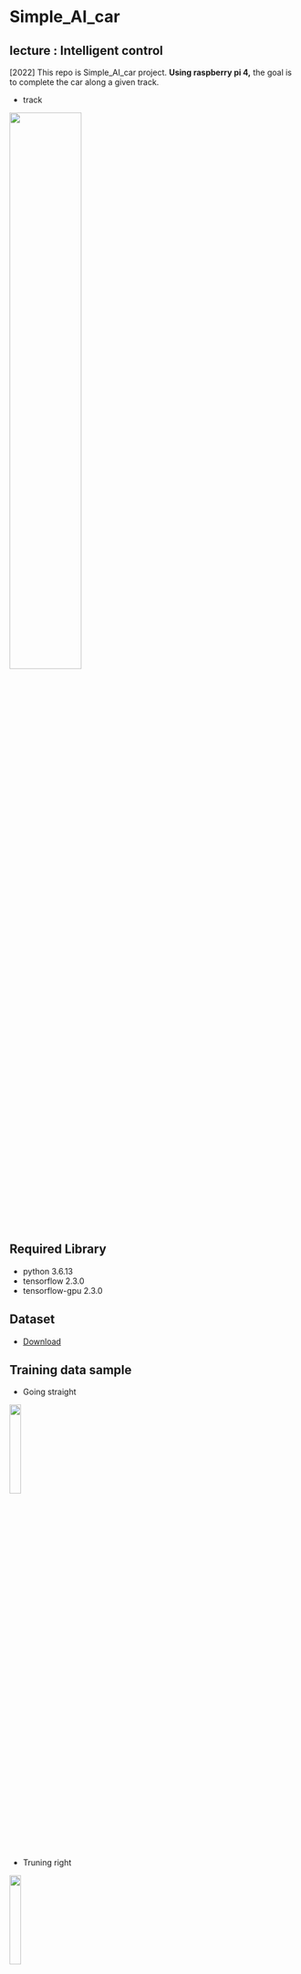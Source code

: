# Simple_AI_car

## lecture : Intelligent control
[2022] This repo is Simple_AI_car project. **Using raspberry pi 4,** the goal is to complete the car along a given track. 
* track
<img width="50%" src="https://user-images.githubusercontent.com/101552457/204456144-072e2a0d-366f-4e54-bed2-4f08a5c92178.jpeg"/>

## Required Library
* python 3.6.13
* tensorflow 2.3.0
* tensorflow-gpu 2.3.0

## Dataset
* [Download](https://drive.google.com/file/d/1-3JE-Lxqr8hpYcCbfAfr5NvojXgQPt_d/view?usp=sharing)

## Training data sample
* Going straight
<img width="20%" src="https://user-images.githubusercontent.com/101552457/204458797-27e5252c-49cb-497f-8a0f-0206b32f622f.png"/>

* Truning right
<img width="20%" src="https://user-images.githubusercontent.com/101552457/204458832-ee1efe13-a0a3-468e-a4a7-2c7ec388a93d.png"/>

* Truning left
<img width="20%" src="https://user-images.githubusercontent.com/101552457/204458869-7d9737d5-dd4d-4da7-8096-2a16e603d256.png"/>

## Issue & Solution
Original model is Nvidia model. I modified this model to reduce size(parameter). I expected this modification to improve the response speed of the model. **However, Reduction of model size resulted in a decrease in generalization capability.** So there was a problem that it didn't work where the lighting was weak. **For normal operation, I found that using multi-threads rather than speed improvement through the size of the model is the correct solution. In addition, creating low-light image data augmatation will greatly help improve performance.**
